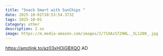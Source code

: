 ```yaml
---
title: "Snack Smart with SunChips "
date: 2025-10-01T10:53:54.373Z
tags: 2025-10-01
Category: other
description: 2.xx
image: https://m.media-amazon.com/images/I/71XAzS729WL._SL1200_.jpg
---
```

https://amzlink.to/az03xHOiGBXQO
AD